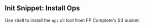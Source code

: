 ## Init Snippet: Install Ops

Use shell to install the `ops` cli tool from FP Complete's S3 bucket.

